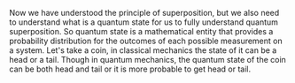 Now we have understood the principle of superposition, but we also need to understand what is a quantum state for us to fully understand quantum superposition. So quantum state is a mathematical entity that provides a probability distribution for the outcomes of each possible measurement on a system. Let's take a coin, in classical mechanics the state of it can be a head or a tail. Though in quantum mechanics, the quantum state of the coin can be both head and tail or it is more probable to get head or tail. 

